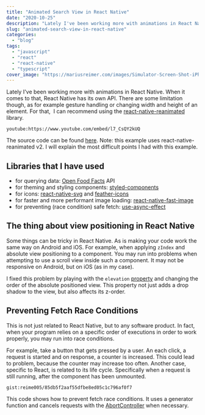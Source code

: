 ```yaml
---
title: "Animated Search View in React Native"
date: "2020-10-25"
description: "Lately I've been working more with animations in React Native. When it comes to that, React Native has its own API. There are some limitation though, as for example gesture handling or changing width and height of an element."
slug: "animated-search-view-in-react-native"
categories:
  - "blog"
tags:
  - "javascript"
  - "react"
  - "react-native"
  - "typescript"
cover_image: "https://mariusreimer.com/images/Simulator-Screen-Shot-iPhone-11-2020-10-25-at-20.55.44.png"
---
```


Lately I've been working more with animations in React Native. When it comes to that, React Native has its own API. There are some limitation though, as for example gesture handling or changing width and height of an element. For that,  I can recommend using the [react-native-reanimated](https://github.com/software-mansion/react-native-reanimated) library.

`youtube:https://www.youtube.com/embed/l7_CsQY2kUQ`

The source code can be found [here](https://github.com/reime005/ReactNativeSearchAnimated). Note: this example uses react-native-reanimated v2. I will explain the most difficult points I had with this example.

## Libraries that I have used

- for querying data: [Open Food Facts](https://world.openfoodfacts.org) API
- for theming and styling components: [styled-components](https://styled-components.com)
- for icons: [react-native-svg](https://github.com/react-native-svg/react-native-svg) and [feather-icons](https://github.com/feathericons/feather)
- for faster and more performant image loading: [react-native-fast-image](https://github.com/DylanVann/react-native-fast-image)
- for preventing (race condition) safe fetch: [use-async-effect](https://github.com/n1ru4l/use-async-effect)

## The thing about view positioning in React Native

Some things can be tricky in React Native. As is making your code work the same way on Android and iOS. For example, when applying `zIndex` and absolute view positioning to a component. You may run into problems when attempting to use a scroll view inside such a component. It may not be responsive on Android, but on iOS (as in my case).

I fixed this problem by playing with the `elevation` [property](https://github.com/feathericons/feather) and changing the order of the absolute positioned view. This property not just adds a drop shadow to the view, but also affects its z-order.

## Preventing Fetch Race Conditions

This is not just related to React Native, but to any software product. In fact, when your program relies on a specific order of executions in order to work properly, you may run into race conditions.

For example, take a button that gets pressed by a user. An each click, a request is started and on response, a counter is increased. This could lead to problem, because the counter may increase too often. Another case, specific to React, is related to its life cycle. Specifically when a request is still running, after the component has been unmounted.

`gist:reime005/85db5f2aaf55dfbe8ed05c1c796af0f7`

This code shows how to prevent fetch race conditions. It uses a generator function and cancels requests with the [AbortController](https://developer.mozilla.org/en-US/docs/Web/API/AbortController#Examples) when necessary.
